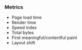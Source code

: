 ### Metrics

* Page load time
* Render time
* Speed index
* Total bytes
* First meaningful/contentful paint
* Layout shift
